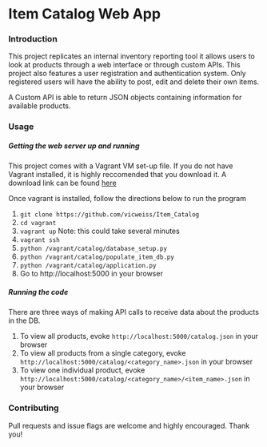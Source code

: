 # Item Catalog Web App
### Introduction
This project replicates an internal inventory reporting tool it allows users to look at products through a web interface or through custom APIs. This project also features a user registration and authentication system. Only registered users will have the ability to post, edit and delete their own items.

A Custom API is able to return JSON objects containing information for available products.

### Usage
##### Getting the web server up and running
This project comes with a Vagrant VM set-up file. If you do not have Vagrant installed,  it is highly reccomended that you download it. A download link can be found  [here](https://www.vagrantup.com/downloads.html)

Once vagrant is installed, follow the directions below to run the program
1. `git clone https://github.com/vicweiss/Item_Catalog`
2. `cd vagrant`
3. `vagrant up` Note: this could take several minutes
4. `vagrant ssh`
5. `python /vagrant/catalog/database_setup.py`
6. `python /vagrant/catalog/populate_item_db.py`
7. `python /vagrant/catalog/application.py`
8. Go to http://localhost:5000 in your browser

##### Running the code
There are three ways of making API calls to receive data about the products in the DB.
1. To view all products, evoke `http://localhost:5000/catalog.json` in your browser
2. To view all products from a single category, evoke `http://localhost:5000/catalog/<category_name>.json` in your browser
3. To view one individual product, evoke `http://localhost:5000/catalog/<category_name>/<item_name>.json` in your browser


### Contributing
Pull requests and issue flags are welcome and highly encouraged. Thank you!
